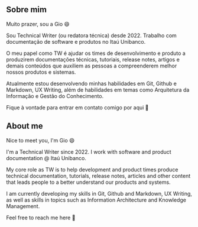 ## Sobre mim
Muito prazer, sou a Gio 😄

Sou Technical Writer (ou redatora técnica) desde 2022. Trabalho com documentação de software e produtos no Itaú Unibanco.

O meu papel como TW é ajudar os times de desenvolvimento e produto a produzirem documentações técnicas, tutoriais, release notes, artigos e demais conteúdos que auxiliem as pessoas a compreenderem melhor nossos produtos e sistemas.

Atualmente estou desenvolvendo minhas habilidades em Git, Github e Markdown, UX Writing, além de habilidades em temas como Arquitetura da Informação e Gestão do Conhecimento.

Fique à vontade para entrar em contato comigo por aqui 💜

## About me
Nice to meet you, I'm Gio 😄

I'm a Technical Writer since 2022. I work with software and product documentation @ Itaú Unibanco.

My core role as TW is to help development and product times produce technical documentation, tutorials, release notes, articles and other content that leads people to a better understand our products and systems.

I am currently developing my skills in Git, Github and Markdown, UX Writing, as well as skills in topics such as Information Architecture and Knowledge Management.

Feel free to reach me here 💜

<!--
**giorgialeonia/giorgialeonia** is a ✨ _special_ ✨ repository because its `README.md` (this file) appears on your GitHub profile.

Here are some ideas to get you started:

- 🔭 I’m currently working on ...a
- 🌱 I’m currently learning ...
- 👯 I’m looking to collaborate on ...
- 🤔 I’m looking for help with ...
- 💬 Ask me about ...
- 📫 How to reach me: ...
- 😄 Pronouns: ...
- ⚡ Fun fact: ...
-->
